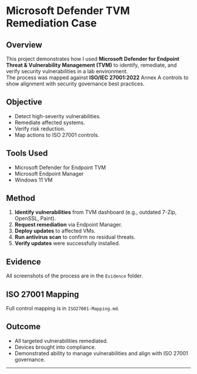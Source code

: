 # Microsoft Defender TVM Remediation Case

## Overview
This project demonstrates how I used **Microsoft Defender for Endpoint Threat & Vulnerability Management (TVM)** to identify, remediate, and verify security vulnerabilities in a lab environment.  
The process was mapped against **ISO/IEC 27001:2022** Annex A controls to show alignment with security governance best practices.

## Objective
- Detect high-severity vulnerabilities.
- Remediate affected systems.
- Verify risk reduction.
- Map actions to ISO 27001 controls.

## Tools Used
- Microsoft Defender for Endpoint TVM
- Microsoft Endpoint Manager
- Windows 11 VM

## Method
1. **Identify vulnerabilities** from TVM dashboard (e.g., outdated 7-Zip, OpenSSL, Paint).
2. **Request remediation** via Endpoint Manager.
3. **Deploy updates** to affected VMs.
4. **Run antivirus scan** to confirm no residual threats.
5. **Verify updates** were successfully installed.

## Evidence
All screenshots of the process are in the `Evidence` folder.

## ISO 27001 Mapping
Full control mapping is in `ISO27001-Mapping.md`.

## Outcome
- All targeted vulnerabilities remediated.
- Devices brought into compliance.
- Demonstrated ability to manage vulnerabilities and align with ISO 27001 governance.

---
